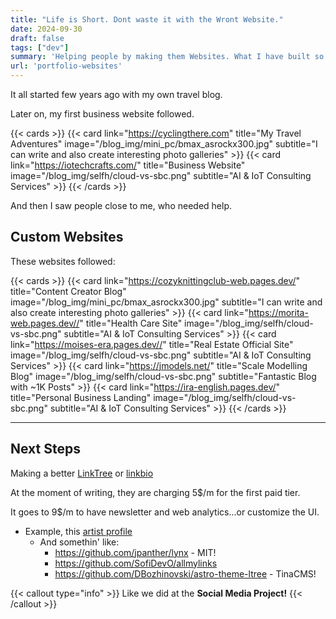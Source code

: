 ```yaml
---
title: "Life is Short. Dont waste it with the Wront Website."
date: 2024-09-30
draft: false
tags: ["dev"]
summary: 'Helping people by making them Websites. What I have built so far.'
url: 'portfolio-websites'
---
```



It all started few years ago with my own travel blog.

Later on, my first business website followed.

{{< cards >}}
  {{< card link="https://cyclingthere.com" title="My Travel Adventures" image="/blog_img/mini_pc/bmax_asrockx300.jpg" subtitle="I can write and also create interesting photo galleries" >}}
  {{< card link="https://iotechcrafts.com/" title="Business Website" image="/blog_img/selfh/cloud-vs-sbc.png" subtitle="AI & IoT Consulting Services" >}}
{{< /cards >}}

And then I saw people close to me, who needed help.

## Custom Websites

These websites followed:

{{< cards >}}
  {{< card link="https://cozyknittingclub-web.pages.dev/" title="Content Creator Blog" image="/blog_img/mini_pc/bmax_asrockx300.jpg" subtitle="I can write and also create interesting photo galleries" >}}
  {{< card link="https://morita-web.pages.dev//" title="Health Care Site" image="/blog_img/selfh/cloud-vs-sbc.png" subtitle="AI & IoT Consulting Services" >}}
    {{< card link="https://moises-era.pages.dev//" title="Real Estate Official Site" image="/blog_img/selfh/cloud-vs-sbc.png" subtitle="AI & IoT Consulting Services" >}}
    {{< card link="https://jmodels.net/" title="Scale Modelling Blog" image="/blog_img/selfh/cloud-vs-sbc.png" subtitle="Fantastic Blog with ~1K Posts" >}}
    {{< card link="https://ira-english.pages.dev/" title="Personal Business Landing" image="/blog_img/selfh/cloud-vs-sbc.png" subtitle="AI & IoT Consulting Services" >}}
{{< /cards >}}

---

## Next Steps

Making a better [LinkTree](https://linktr.ee/s/pricing/) or [linkbio](https://www.linknbio.com/pricing)

At the moment of writing, they are charging 5$/m for the first paid tier.

It goes to 9$/m to have newsletter and web analytics...or customize the UI.

<!-- {{< callout type="info" >}}
A cool UI is mostly [a matter of CSS](https://jalcocert.github.io/JAlcocerT/blog/dev-css/)
{{< /callout >}} -->



<!-- 
Gain deeper insights with comprehensive location/referrer based analytics and conversion tracking
Collect email addresses and phone numbers directly from your Linktree to build your own visitor list
Marketing tech capabilities including SEO settings, Google Analytics, Zapier, and Mailchimp integrations -->

* Example, this [artist profile](https://linktr.ee/bogusia.adryan)
    * And somethin' like:
        * https://github.com/jpanther/lynx - MIT!
        * https://github.com/SofiDevO/allmylinks
        * https://github.com/DBozhinovski/astro-theme-ltree - TinaCMS!

{{< callout type="info" >}}
Like we did at the **Social Media Project!**
{{< /callout >}}

<!-- * Proposed: bogusiabachata.pro -->

<!-- More ppl to help - future CLIENTS

* Pablo Couto - https://www.buildingfuturecapital.com/

https://web-check.xyz/check/https%3A%2F%2Fwww.buildingfuturecapital.com%2F

Registry Expiry Date - 26 April 2025

* Miguel alcocer photo blog

* JoseLuis Github

* Sofia - zofienkagram
  * https://wnba.pl/ - another wordpress (good looking)
  * monika ciolkowska - monikacio
    * https://monikaciolkowska.portfoliobox.net/
    * Using the low tier without domain of https://www.portfoliobox.net/pricing (46$/y)
      * Interesting section with a table comparing services and faq (go below)

* Gym Trainer - https://trenujswiadomie.pl/kokpit/

* ecommerce - https://outficik.pl/

---

To try Astro+Ghost headlessCMS as described 
https://jalcocert.github.io/JAlcocerT/blog/dev-in-docker/#gatsby

-->